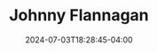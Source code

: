 ---
title: Johnny Flannagan
date: 2024-07-03T18:28:45-04:00
featured_image: 
featured_image_attr: Johnny-Flannagan.webp
featured_image_attr_link: 
featured_image_alt: Headshot of Johnny Flannagan
featured_image_caption: Headshot of Johnny Flannagan
Socials:
  Facebook: 
  Twitter: 
  Instagram: johnnyboy_flannagan
  LinkedIn: 
  IBDB: 
  IMDb:
  TikTok: johnnyboyflannagan
  Website: 
---